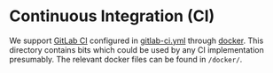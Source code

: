 # Continuous Integration (CI)

We support [GitLab CI](https://gitlab.com) configured in
[gitlab-ci.yml](../.gitlab-ci.yml) through [docker](https://docker.com). This
directory contains bits which could be used by any CI implementation
presumably. The relevant docker files can be found in `/docker/`.
